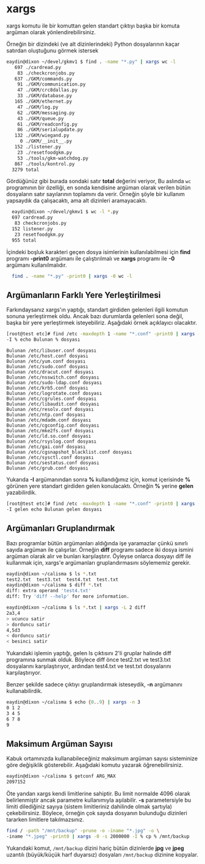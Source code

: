 # xargs

xargs komutu ile bir komuttan gelen standart çıktıyı başka bir komuta argüman olarak yönlendirebilirsiniz.

Örneğin bir dizindeki (ve alt dizinlerindeki) Python dosyalarının kaçar satırdan oluştuğunu görmek istersek

```bash
eaydin@dixon ~/devel/gkmv1 $ find . -name "*.py" | xargs wc -l
   697 ./cardread.py
    83 ./checkcronjobs.py
   637 ./GKM/commands.py
    91 ./GKM/communication.py
    47 ./GKM/crc8dallas.py
    33 ./GKM/database.py
   165 ./GKM/ethernet.py
    47 ./GKM/log.py
    62 ./GKM/messaging.py
    43 ./GKM/queue.py
    61 ./GKM/readconfig.py
    86 ./GKM/serialupdate.py
   132 ./GKM/wiegand.py
     0 ./GKM/__init__.py
   152 ./listener.py
    23 ./resetfoodgkm.py
    53 ./tools/gkm-watchdog.py
   867 ./tools/kontrol.py
  3279 total
```

Gördüğünüz gibi burada sondaki satır **total** değerini veriyor, Bu aslında `wc` programının bir özelliği, en sonda kendisine argüman olarak verilen bütün dosyaların satır sayılarının toplamını da verir. Örneğin şöyle bir kullanım yapsaydık da çalışacaktı, ama alt dizinleri aramayacaktı.

```bash
  eaydin@dixon ~/devel/gkmv1 $ wc -l *.py
  697 cardread.py
   83 checkcronjobs.py
  152 listener.py
   23 resetfoodgkm.py
  955 total
```

İçindeki boşluk karakteri geçen dosya isimlerinin kullanılabilmesi için **find** programı **-print0** argümanı ile çalıştırılmalı ve **xargs** programı ile **-0** argümanı kullanılmalıdır.

```bash
  find . -name "*.py" -print0 | xargs -0 wc -l
```

## Argümanların Farklı Yere Yerleştirilmesi

Farkındaysanız xargs'ın yaptığı, standart girdiden gelenleri ilgili komutun sonuna yerleştirmek oldu. Ancak bazı durumlarda gelenleri sona değil, başka bir yere yerleştirmek isteyebiliriz. Aşağıdaki örnek açıklayıcı olacaktır.

```bash
[root@test etc]# find /etc -maxdepth 1 -name "*.conf" -print0 | xargs -0 \
-I % echo Bulunan % dosyası
```

```
Bulunan /etc/libuser.conf dosyası
Bulunan /etc/host.conf dosyası
Bulunan /etc/yum.conf dosyası
Bulunan /etc/sudo.conf dosyası
Bulunan /etc/dracut.conf dosyası
Bulunan /etc/nsswitch.conf dosyası
Bulunan /etc/sudo-ldap.conf dosyası
Bulunan /etc/krb5.conf dosyası
Bulunan /etc/logrotate.conf dosyası
Bulunan /etc/cgrules.conf dosyası
Bulunan /etc/libaudit.conf dosyası
Bulunan /etc/resolv.conf dosyası
Bulunan /etc/ntp.conf dosyası
Bulunan /etc/mdadm.conf dosyası
Bulunan /etc/cgconfig.conf dosyası
Bulunan /etc/mke2fs.conf dosyası
Bulunan /etc/ld.so.conf dosyası
Bulunan /etc/rsyslog.conf dosyası
Bulunan /etc/gai.conf dosyası
Bulunan /etc/cgsnapshot_blacklist.conf dosyası
Bulunan /etc/sysctl.conf dosyası
Bulunan /etc/sestatus.conf dosyası
Bulunan /etc/grub.conf dosyası
```

Yukarıda **-I** argümanından sonra **%** kullandığımız için, komut içerisinde **%** görünen yere standart girdiden gelen konulacaktı. Örneğin **%** yerine **gelen** yazabilirdik.

```bash
[root@test etc]# find /etc -maxdepth 1 -name "*.conf" -print0 | xargs -0 \
-I gelen echo Bulunan gelen dosyası
```

## Argümanları Gruplandırmak

Bazı programlar bütün argümanları aldığında işe yaramazlar çünkü sınırlı sayıda argüman ile çalışırlar. Örneğin **diff** programı sadece iki dosya ismini argüman olarak alır ve bunları karşılaştırır. Öyleyse onlarca dosyayı diff ile kullanmak için, xargs'e argümanları gruplandırmasını söylememiz gerekir.

```bash
eaydin@dixon ~/calisma $ ls *.txt
test2.txt  test3.txt  test4.txt  test.txt
eaydin@dixon ~/calisma $ diff *.txt
diff: extra operand 'test4.txt'
diff: Try 'diff --help' for more information.
```

```bash
eaydin@dixon ~/calisma $ ls *.txt | xargs -L 2 diff
2a3,4
> ucuncu satir
> dorduncu satir
4,5d3
< dorduncu satir
< besinci satir
```

Yukarıdaki işlemin yaptığı, gelen ls çıktısını 2'li gruplar halinde diff programına sunmak olduk. Böylece diff önce test2.txt ve test3.txt dosyalarını karşılaştırıyor, ardından test4.txt ve test.txt dosyalarını karşılaştırıyor.

Benzer şekilde sadece çıktıyı gruplandırmak isteseydik, **-n** argümanını kullanabilirdik.

```bash
eaydin@dixon ~/calisma $ echo {0..9} | xargs -n 3
0 1 2
3 4 5
6 7 8
9
```

## Maksimum Argüman Sayısı

Kabuk ortamınızda kullanabileceğiniz maksimum argüman sayısı sisteminize göre değişiklik gösterebilir. Aşağıdaki komutu yazarak öğrenebilirsiniz.

```bash
eaydin@dixon ~/calisma $ getconf ARG_MAX
2097152
```

Öte yandan xargs kendi limitlerine sahiptir. Bu limit normalde 4096 olarak belirlenmiştir ancak parametre kullanımıyla aşılabilir. **-s** parametersiyle bu limiti dilediğiniz sayıya (sistem limitleriniz dahilinde olmak şartıyla) çekebilirsiniz. Böylece, örneğin çok sayıda dosyanın bulunduğu dizinleri tararken limitlere takılmazsınız.

```bash
find / -path "/mnt/backup" -prune -o -iname "*.jpg" -o \
-iname "*.jpeg" -print0 | xargs -0 -s 2000000 -I % cp % /mnt/backup
```

Yukarıdaki komut, `/mnt/backup` dizini hariç bütün dizinlerde **jpg** ve **jpeg** uzantılı (büyük/küçük harf duyarsız) dosyaları `/mnt/backup` dizinine kopyalar.

